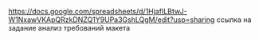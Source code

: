 https://docs.google.com/spreadsheets/d/1HjafILBtwJ-W1NxawVKApQRzkDNZQ1Y9UPa3GshLQgM/edit?usp=sharing ссылка на задание анализ требований макета






